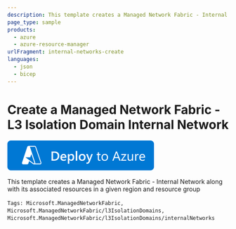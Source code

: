 ```yaml
---
description: This template creates a Managed Network Fabric - Internal Network along with its associated resources in a given region and resource group
page_type: sample
products:
  - azure
  - azure-resource-manager
urlFragment: internal-networks-create
languages:
  - json
  - bicep
---
```


# Create a Managed Network Fabric - L3 Isolation Domain Internal Network

[![Deploy To Azure](https://raw.githubusercontent.com/Azure/azure-quickstart-templates/master/1-CONTRIBUTION-GUIDE/images/deploytoazure.svg?sanitize=true)](https://portal.azure.com/#create/Microsoft.Template/uri/https%3A%2F%2Fraw.githubusercontent.com%2FAzure%2Fazure-quickstart-templates%2Fmaster%2Fquickstarts%2Fmicrosoft.managednetworkfabric%2Finternal-networks-create%2Fmain.bicep)

This template creates a Managed Network Fabric - Internal Network along with its associated resources in a given region and resource group

`Tags: Microsoft.ManagedNetworkFabric, Microsoft.ManagedNetworkFabric/l3IsolationDomains, Microsoft.ManagedNetworkFabric/l3IsolationDomains/internalNetworks`

